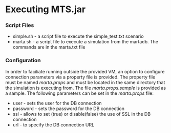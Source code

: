 # Executing MTS.jar

### Script Files
* simple.sh - a script file to execute the simple_test.txt scenario
* marta.sh - a script file to execute a simulation from the martadb.  The commands are in the marta.txt file  

### Configuration
In order to faciliate running outside the provided VM, an option to configure connection parameters via a property file is provided.  The property file must be named _marta.props_ and must be located in the same directory that the simulation is executing from.  The file _marta.props.sample_ is provided as a sample.
The following parameters can be set in the _marta.props_ file:
* user - sets the user for the DB connection
* password - sets the password for the DB connection
* ssl - allows to set (true) or disable(false) the use of SSL in the DB connection
* url - to specify the DB connection URL



